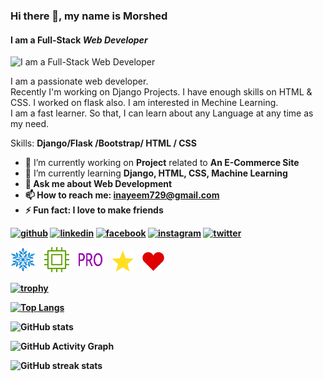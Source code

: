 ### Hi there 👋, my name is <b>Morshed</b>
#### I am a Full-Stack <b><i>Web Developer</b></i>
![I am a Full-Stack <b><i>Web Developer</b></i>](https://r73.cooltext.com/rendered/cooltext416758380625755.gif)

I am a passionate web developer. <br>
Recently I'm working on Django Projects. I have enough skills on HTML & CSS. I worked on flask also. I am interested in Mechine Learning.<br>
I am a fast learner. So that, I can learn about any Language at any time as my need.

Skills: <b>Django/Flask /Bootstrap/ HTML / CSS</b>

- 🔭 I’m currently working on <b>Project</b> related to <b>An E-Commerce Site</b> 
- 🌱 I’m currently learning <b>Django, HTML, CSS, Machine Learning 
- 💬 Ask me about Web Development 
- 📫 How to reach me: inayeem729@gmail.com 
- ⚡ Fun fact: I love to make friends 


[<img src='https://cdn.jsdelivr.net/npm/simple-icons@3.0.1/icons/github.svg' alt='github' height='40'>](https://github.com/morshed07)  [<img src='https://cdn.jsdelivr.net/npm/simple-icons@3.0.1/icons/linkedin.svg' alt='linkedin' height='40'>](https://www.linkedin.com/in/Morshed07/)  [<img src='https://cdn.jsdelivr.net/npm/simple-icons@3.0.1/icons/facebook.svg' alt='facebook' height='40'>](https://www.facebook.com/Nayeem)  [<img src='https://cdn.jsdelivr.net/npm/simple-icons@3.0.1/icons/instagram.svg' alt='instagram' height='40'>](https://www.instagram.com/nayeem729/)  [<img src='https://cdn.jsdelivr.net/npm/simple-icons@3.0.1/icons/twitter.svg' alt='twitter' height='40'>](https://twitter.com/morshed729)  

<a href='https://archiveprogram.github.com/'><img src='https://raw.githubusercontent.com/acervenky/animated-github-badges/master/assets/acbadge.gif' width='40' height='40'></a> <a href='https://docs.github.com/en/developers'><img src='https://raw.githubusercontent.com/acervenky/animated-github-badges/master/assets/devbadge.gif' width='40' height='40'></a> <a href='https://github.com/pricing'><img src='https://raw.githubusercontent.com/acervenky/animated-github-badges/master/assets/pro.gif' width='40' height='40'></a> <a href='https://stars.github.com/'><img src='https://raw.githubusercontent.com/acervenky/animated-github-badges/master/assets/starbadge.gif' width='35' height='35'></a> <a href='https://docs.github.com/en/github/supporting-the-open-source-community-with-github-sponsors'><img src='https://raw.githubusercontent.com/acervenky/animated-github-badges/master/assets/sponsorbadge.gif' width='35' height='35'></a> 

[![trophy](https://github-profile-trophy.vercel.app/?username=morshed07)](https://github.com/ryo-ma/github-profile-trophy)

[![Top Langs](https://github-readme-stats.vercel.app/api/top-langs/?username=morshed07)](https://github.com/anuraghazra/github-readme-stats)

![GitHub stats](https://github-readme-stats.vercel.app/api?username=morshed07&show_icons=true)  

![GitHub Activity Graph](https://activity-graph.herokuapp.com/graph?username=morshed07)  

![GitHub streak stats](https://github-readme-streak-stats.herokuapp.com/?user=morshed07)  

